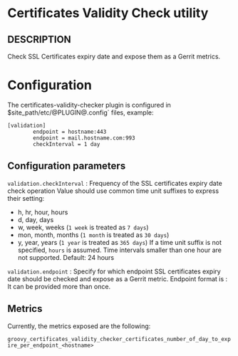 Certificates Validity Check utility
==============================

DESCRIPTION
-----------
Check SSL Certificates expiry date and expose them as a Gerrit metrics.

Configuration
=========================

The certificates-validity-checker plugin is configured in
$site_path/etc/@PLUGIN@.config` files, example:

```text
[validation]
        endpoint = hostname:443
        endpoint = mail.hostname.com:993
        checkInterval = 1 day
```

Configuration parameters
---------------------

```validation.checkInterval```
:  Frequency of the SSL certificates expiry date check operation
   Value should use common time unit suffixes to express their setting:
   * h, hr, hour, hours
   * d, day, days
   * w, week, weeks (`1 week` is treated as `7 days`)
   * mon, month, months (`1 month` is treated as `30 days`)
   * y, year, years (`1 year` is treated as `365 days`)
   If a time unit suffix is not specified, `hours` is assumed.
   Time intervals smaller than one hour are not supported.
   Default: 24 hours

```validation.endpoint```
:  Specify for which endpoint SSL certificates expiry date should be
   checked and expose as a Gerrit metric.
   Endpoint format is <host>:<port>
   It can be provided more than once.

Metrics
---------------------
Currently, the metrics exposed are the following:

```groovy_certificates_validity_checker_certificates_number_of_day_to_expire_per_endpoint_<hostname>```

